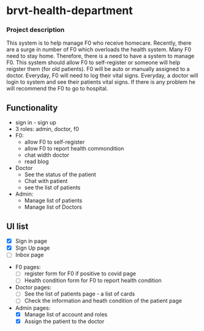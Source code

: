 # brvt-health-department

### Project description
This system is to help manage F0 who receive homecare.  Recently, there are a surge in number of F0 which overloads the health system. Many F0 need to stay home. Therefore, there is a need to have a system to manage F0. This system should allow F0 to self-register or someone will help reigster them (for old patients). F0 will be auto or manually assigned to a doctor.  Everyday, F0 will need to log their vital signs. Everyday, a doctor will login to system and see their patients vital signs. If there is any problem he will recommend the F0 to go to hospital.


## Functionality

* sign in - sign up
* 3 roles: admin, doctor, f0
* F0:
	* allow F0 to self-register
	* allow F0 to report health commondition
	* chat width doctor
	* read blog
* Doctor
	* See the status of the patient
	* Chat with patient
	* see the list of patients
* Admin:
	* Manage list of patients
	* Manage list of Doctors

## UI list 

- [X] Sign in page
- [X] Sign Up page
- [ ] Inbox page
- F0 pages:
	- [ ] register form for F0 if positive to covid page 
	- [ ] Health condition form for F0 to report health condition 
- Doctor pages:
	- [ ] See the list of patients page - a list of cards 
	- [ ] Check the information and heath condition of the patient page
- Admin pages:
	- [X] Manage list of account and roles
	- [X] Assign the patient to the doctor 